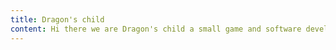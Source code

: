```yaml
---
title: Dragon's child
content: Hi there we are Dragon's child a small game and software developer, we are just getting started and we hope you will join us on our journey.
---
```

